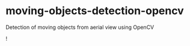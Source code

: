 # moving-objects-detection-opencv
Detection of moving objects from aerial view using OpenCV

! [](https://github.com/vagi/moving-objects-detection-opencv/blob/master/video_test_01.png)
